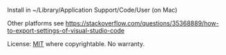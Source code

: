 Install in ~/Library/Application Support/Code/User (on Mac)

Other platforms see https://stackoverflow.com/questions/35368889/how-to-export-settings-of-visual-studio-code

License: [MIT](LICENSE) where copyrightable. No warranty.
